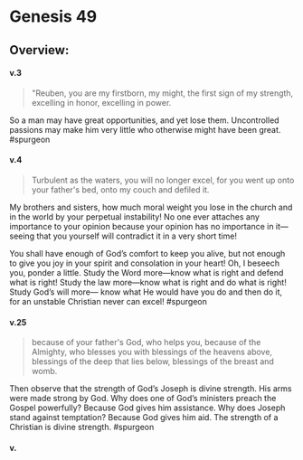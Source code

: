 # Genesis 49

## Overview:



#### v.3
>"Reuben, you are my firstborn, my might, the first sign of my strength, excelling in honor, excelling in power.

So a man may have great opportunities, and yet lose them. Uncontrolled passions may make him very little who otherwise might have been great.
#spurgeon 

#### v.4
>Turbulent as the waters, you will no longer excel, for you went up onto your father's bed, onto my couch and defiled it.

My brothers and sisters, how much moral weight you lose in the church and in the world by your perpetual instability! No one ever attaches any importance to your opinion because your opinion has no importance in it—seeing that you yourself will contradict it in a very short time!

You shall have enough of God’s comfort to keep you alive, but not enough to give you joy in your spirit and consolation in your heart! Oh, I beseech you, ponder a little. Study the Word more—know what is right and defend what is right! Study the law more—know what is right and do what is right! Study God’s will more— know what He would have you do and then do it, for an unstable Christian never can excel!
#spurgeon 

#### v.25
>because of your father's God, who helps you, because of the Almighty, who blesses you with blessings of the heavens above, blessings of the deep that lies below, blessings of the breast and womb.

Then observe that the strength of God’s Joseph is divine strength. His arms were made strong by God. Why does one of God’s ministers preach the Gospel powerfully? Because God gives him assistance. Why does Joseph stand against temptation? Because God gives him aid. The strength of a Christian is divine strength.
#spurgeon 

#### v.
>

